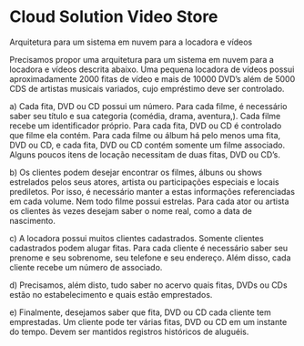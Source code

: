 # Cloud Solution Video Store
Arquitetura para um sistema em nuvem para a locadora e vídeos

Precisamos propor uma arquitetura para um sistema em nuvem para a locadora e vídeos descrita abaixo. Uma pequena locadora de vídeos possui aproximadamente 2000 fitas de vídeo e mais de 10000 DVD’s além de 5000 CDS de artistas musicais variados, cujo empréstimo deve ser controlado.

a) Cada fita, DVD ou CD possui um número. Para cada filme, é necessário saber seu título e sua categoria (comédia, drama, aventura,). Cada filme recebe um identificador próprio. Para cada fita, DVD ou CD é controlado que filme ela contém. Para cada filme ou álbum há pelo menos uma fita, DVD ou CD, e cada fita, DVD ou CD contém somente um filme associado. Alguns poucos itens de locação necessitam de duas fitas, DVD ou CD’s.

b) Os clientes podem desejar encontrar os filmes, álbuns ou shows estrelados pelos seus atores, artista ou participações especiais e locais prediletos. Por isso, é necessário manter a estas informações referenciadas em cada volume. Nem todo filme possui estrelas. Para cada ator ou artista os clientes às vezes desejam saber o nome real, como a data de nascimento.

c) A locadora possui muitos clientes cadastrados. Somente clientes cadastrados podem alugar fitas. Para cada cliente é necessário saber seu prenome e seu sobrenome, seu telefone e seu endereço. Além disso, cada cliente recebe um número de associado.

d) Precisamos, além disto, tudo saber no acervo quais fitas, DVDs ou CDs estão no estabelecimento e quais estão emprestados.

e) Finalmente, desejamos saber que fita, DVD ou CD cada cliente tem emprestadas. Um cliente pode ter várias fitas, DVD ou CD em um instante do tempo. Devem ser mantidos registros históricos de aluguéis.
